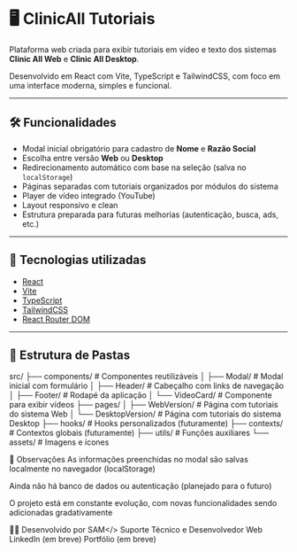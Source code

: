 # 🖥️ ClinicAll Tutoriais

Plataforma web criada para exibir tutoriais em vídeo e texto dos sistemas **Clinic All Web** e **Clinic All Desktop**.

Desenvolvido em React com Vite, TypeScript e TailwindCSS, com foco em uma interface moderna, simples e funcional.

---

## 🛠️ Funcionalidades

- Modal inicial obrigatório para cadastro de **Nome** e **Razão Social**
- Escolha entre versão **Web** ou **Desktop**
- Redirecionamento automático com base na seleção (salva no `localStorage`)
- Páginas separadas com tutoriais organizados por módulos do sistema
- Player de vídeo integrado (YouTube)
- Layout responsivo e clean
- Estrutura preparada para futuras melhorias (autenticação, busca, ads, etc.)

---

## 🧠 Tecnologias utilizadas

- [React](https://react.dev/)
- [Vite](https://vitejs.dev/)
- [TypeScript](https://www.typescriptlang.org/)
- [TailwindCSS](https://tailwindcss.com/)
- [React Router DOM](https://reactrouter.com/en/main)

---

## 📁 Estrutura de Pastas
src/ 
├── components/ # Componentes reutilizáveis 
│ ├── Modal/ # Modal inicial com formulário 
│ ├── Header/ # Cabeçalho com links de navegação 
│ ├── Footer/ # Rodapé da aplicação 
│ └── VideoCard/ # Componente para exibir vídeos 
├── pages/
│ ├── WebVersion/ # Página com tutoriais do sistema Web 
│ └── DesktopVersion/ # Página com tutoriais do sistema Desktop 
├── hooks/ # Hooks personalizados (futuramente) 
├── contexts/ # Contextos globais (futuramente) 
├── utils/ # Funções auxiliares 
└── assets/ # Imagens e ícones

📌 Observações
As informações preenchidas no modal são salvas localmente no navegador (localStorage)

Ainda não há banco de dados ou autenticação (planejado para o futuro)

O projeto está em constante evolução, com novas funcionalidades sendo adicionadas gradativamente

🧑‍💻 Desenvolvido por
SAM</>
Suporte Técnico e Desenvolvedor Web
LinkedIn (em breve)
Portfólio (em breve)


